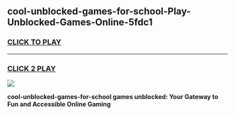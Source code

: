 
## cool-unblocked-games-for-school-Play-Unblocked-Games-Online-5fdc1
<h3>
<a href="https://premium76.site?title=cool-unblocked-games-for-school&ref=25A">CLICK TO PLAY</a></h3>
<hr>

<h3>
<a href="https://premium76.site?title=cool-unblocked-games-for-school&ref=25A">CLICK 2 PLAY</a>
  
</h3>

<a href="https://premium76.site?title=cool-unblocked-games-for-school&ref=25A"><img src="https://clearcache.store/games.png"></a>


**cool-unblocked-games-for-school games unblocked: Your Gateway to Fun and Accessible Online Gaming**
